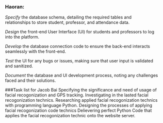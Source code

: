 
### Haoran:

*Specify* the database schema, detailing the required tables and relationships to store student, professor, and attendance data.

*Design* the front-end User Interface (UI) for students and professors to log into the platform.

*Develop* the database connection code to ensure the back-end interacts seamlessly with the front-end.

*Test* the UI for any bugs or issues, making sure that user input is validated and sanitized.

*Document* the database and UI development process, noting any challenges faced and their solutions.




###Task list for Jacob Bai
 Specifying the significance and need of usage of facial recogonization and GPS tracking.
 Investigating in the lasted facial recogonization technics.
 Researching applied facial recogonization technics with programming language Python.
 Designing the processes of applying facial recogonization code technics
 Delievering perfect Python Code that applies the facial recogonization technic onto the website server.
